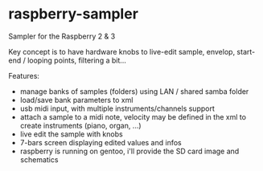 # raspberry-sampler
Sampler for the Raspberry 2 & 3

Key concept is to have hardware knobs to live-edit sample,
envelop, start-end / looping points, filtering a bit...

Features:
- manage banks of samples (folders) using LAN / shared samba folder
- load/save bank parameters to xml
- usb midi input, with multiple instruments/channels support
- attach a sample to a midi note, velocity may be defined in the xml to create instruments (piano, organ, ...)
- live edit the sample with knobs
- 7-bars screen displaying edited values and infos
- raspberry is running on gentoo, i'll provide the SD card image and schematics
